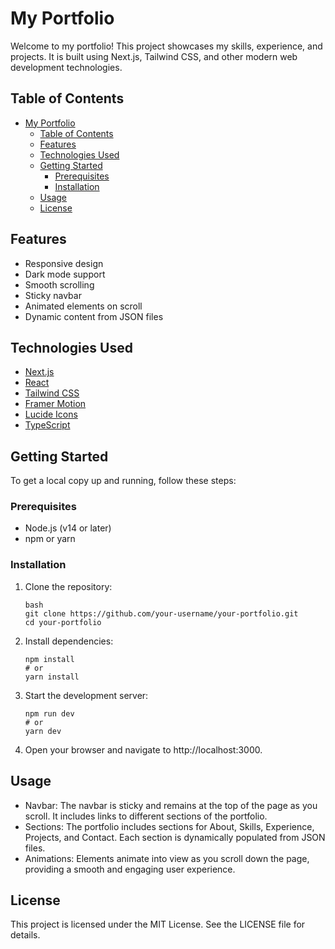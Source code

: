 # My Portfolio

Welcome to my portfolio! This project showcases my skills, experience, and projects. It is built using Next.js, Tailwind CSS, and other modern web development technologies.

## Table of Contents

- [My Portfolio](#my-portfolio)
  - [Table of Contents](#table-of-contents)
  - [Features](#features)
  - [Technologies Used](#technologies-used)
  - [Getting Started](#getting-started)
    - [Prerequisites](#prerequisites)
    - [Installation](#installation)
  - [Usage](#usage)
  - [License](#license)

## Features

- Responsive design
- Dark mode support
- Smooth scrolling
- Sticky navbar
- Animated elements on scroll
- Dynamic content from JSON files

## Technologies Used

- [Next.js](https://nextjs.org/)
- [React](https://reactjs.org/)
- [Tailwind CSS](https://tailwindcss.com/)
- [Framer Motion](https://www.framer.com/motion/)
- [Lucide Icons](https://lucide.dev/)
- [TypeScript](https://www.typescriptlang.org/)

## Getting Started

To get a local copy up and running, follow these steps:

### Prerequisites

- Node.js (v14 or later)
- npm or yarn

### Installation

1. Clone the repository:

   ```
   bash
   git clone https://github.com/your-username/your-portfolio.git
   cd your-portfolio
   ```

2. Install dependencies:

    ```
    npm install
    # or
    yarn install
    ```

3. Start the development server:
    ```
    npm run dev
    # or
    yarn dev
    ```

4. Open your browser and navigate to http://localhost:3000.



## Usage
- Navbar: The navbar is sticky and remains at the top of the page as you scroll. It includes links to different sections of the portfolio.
- Sections: The portfolio includes sections for About, Skills, Experience, Projects, and Contact. Each section is dynamically populated from JSON files.
- Animations: Elements animate into view as you scroll down the page, providing a smooth and engaging user experience.

## License
This project is licensed under the MIT License. See the LICENSE file for details.

